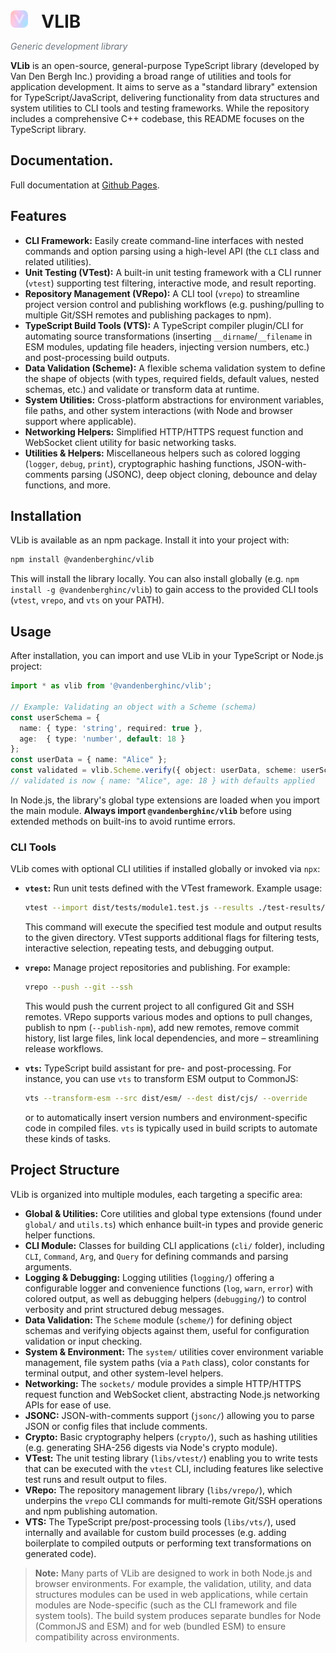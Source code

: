 <h1 style="display:inline-flex;align-items:center;margin:0;">
  <a href="https://github.com/vandenberghinc/vlib" style="margin-right:8px;">
    <img src="https://raw.githubusercontent.com/vandenberghinc/vlib/master/dev/media/icon-v4/icon.256.png"
         width="28" height="28"
         alt="VLib logo"
         style="border-radius:8px;">
  </a>
  &nbsp;<!-- non-breaking space -->
  VLIB
</h1>
<p><em style="color:#6a737d;">Generic development library</em></p>


**VLib** is an open-source, general-purpose TypeScript library (developed by Van Den Bergh Inc.) providing a broad range of utilities and tools for application development. It aims to serve as a "standard library" extension for TypeScript/JavaScript, delivering functionality from data structures and system utilities to CLI tools and testing frameworks. While the repository includes a comprehensive C++ codebase, this README focuses on the TypeScript library.

## Documentation.
Full documentation at [Github Pages](https://vandenberghinc.github.io/vlib).

## Features

- **CLI Framework:** Easily create command-line interfaces with nested commands and option parsing using a high-level API (the `CLI` class and related utilities).
- **Unit Testing (VTest):** A built-in unit testing framework with a CLI runner (`vtest`) supporting test filtering, interactive mode, and result reporting.
- **Repository Management (VRepo):** A CLI tool (`vrepo`) to streamline project version control and publishing workflows (e.g. pushing/pulling to multiple Git/SSH remotes and publishing packages to npm).
- **TypeScript Build Tools (VTS):** A TypeScript compiler plugin/CLI for automating source transformations (inserting `__dirname`/`__filename` in ESM modules, updating file headers, injecting version numbers, etc.) and post-processing build outputs.
- **Data Validation (Scheme):** A flexible schema validation system to define the shape of objects (with types, required fields, default values, nested schemas, etc.) and validate or transform data at runtime.
- **System Utilities:** Cross-platform abstractions for environment variables, file paths, and other system interactions (with Node and browser support where applicable).
- **Networking Helpers:** Simplified HTTP/HTTPS request function and WebSocket client utility for basic networking tasks.
- **Utilities & Helpers:** Miscellaneous helpers such as colored logging (`logger`, `debug`, `print`), cryptographic hashing functions, JSON-with-comments parsing (JSONC), deep object cloning, debounce and delay functions, and more.

## Installation

VLib is available as an npm package. Install it into your project with:

```bash
npm install @vandenberghinc/vlib
```

This will install the library locally. You can also install globally (e.g. `npm install -g @vandenberghinc/vlib`) to gain access to the provided CLI tools (`vtest`, `vrepo`, and `vts` on your PATH).

## Usage

After installation, you can import and use VLib in your TypeScript or Node.js project:

```ts
import * as vlib from '@vandenberghinc/vlib';

// Example: Validating an object with a Scheme (schema)
const userSchema = {
  name: { type: 'string', required: true },
  age:  { type: 'number', default: 18 }
};
const userData = { name: "Alice" };
const validated = vlib.Scheme.verify({ object: userData, scheme: userSchema });
// validated is now { name: "Alice", age: 18 } with defaults applied
```

In Node.js, the library's global type extensions are loaded when you import the main module. **Always import `@vandenberghinc/vlib`** before using extended methods on built-ins to avoid runtime errors.

### CLI Tools

VLib comes with optional CLI utilities if installed globally or invoked via `npx`:

- **`vtest`:** Run unit tests defined with the VTest framework. Example usage:
  ```bash
  vtest --import dist/tests/module1.test.js --results ./test-results/
  ```
  This command will execute the specified test module and output results to the given directory. VTest supports additional flags for filtering tests, interactive selection, repeating tests, and debugging output.

- **`vrepo`:** Manage project repositories and publishing. For example:
  ```bash
  vrepo --push --git --ssh
  ```
  This would push the current project to all configured Git and SSH remotes. VRepo supports various modes and options to pull changes, publish to npm (`--publish-npm`), add new remotes, remove commit history, list large files, link local dependencies, and more – streamlining release workflows.

- **`vts`:** TypeScript build assistant for pre- and post-processing. For instance, you can use `vts` to transform ESM output to CommonJS:
  ```bash
  vts --transform-esm --src dist/esm/ --dest dist/cjs/ --override
  ```
  or to automatically insert version numbers and environment-specific code in compiled files. `vts` is typically used in build scripts to automate these kinds of tasks.

## Project Structure

VLib is organized into multiple modules, each targeting a specific area:

- **Global & Utilities:** Core utilities and global type extensions (found under `global/` and `utils.ts`) which enhance built-in types and provide generic helper functions.
- **CLI Module:** Classes for building CLI applications (`cli/` folder), including `CLI`, `Command`, `Arg`, and `Query` for defining commands and parsing arguments.
- **Logging & Debugging:** Logging utilities (`logging/`) offering a configurable logger and convenience functions (`log`, `warn`, `error`) with colored output, as well as debugging helpers (`debugging/`) to control verbosity and print structured debug messages.
- **Data Validation:** The `Scheme` module (`scheme/`) for defining object schemas and verifying objects against them, useful for configuration validation or input checking.
- **System & Environment:** The `system/` utilities cover environment variable management, file system paths (via a `Path` class), color constants for terminal output, and other system-level helpers.
- **Networking:** The `sockets/` module provides a simple HTTP/HTTPS request function and WebSocket client, abstracting Node.js networking APIs for ease of use.
- **JSONC:** JSON-with-comments support (`jsonc/`) allowing you to parse JSON or config files that include comments.
- **Crypto:** Basic cryptography helpers (`crypto/`), such as hashing utilities (e.g. generating SHA-256 digests via Node's crypto module).
- **VTest:** The unit testing library (`libs/vtest/`) enabling you to write tests that can be executed with the `vtest` CLI, including features like selective test runs and result output to files.
- **VRepo:** The repository management library (`libs/vrepo/`), which underpins the `vrepo` CLI commands for multi-remote Git/SSH operations and npm publishing automation.
- **VTS:** The TypeScript pre/post-processing tools (`libs/vts/`), used internally and available for custom build processes (e.g. adding boilerplate to compiled outputs or performing text transformations on generated code).

> **Note:** Many parts of VLib are designed to work in both Node.js and browser environments. For example, the validation, utility, and data structures modules can be used in web applications, while certain modules are Node-specific (such as the CLI framework and file system tools). The build system produces separate bundles for Node (CommonJS and ESM) and for web (bundled ESM) to ensure compatibility across environments.


